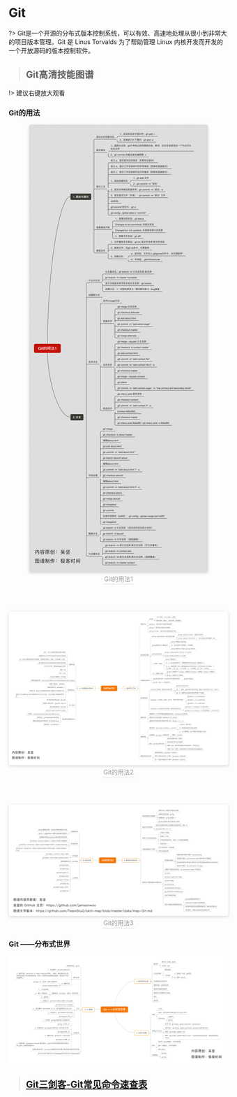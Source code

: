 # Git

?> Git是一个开源的分布式版本控制系统，可以有效、高速地处理从很小到非常大的项目版本管理。Git 是 Linus Torvalds 为了帮助管理 Linux 内核开发而开发的一个开放源码的版本控制软件。

> ## Git高清技能图谱

!> 建议右键放大观看

### Git的用法

<center>
    <img style="border-radius: 0.3125em;
    box-shadow: 0 2px 4px 0 rgba(34,36,38,.12),0 2px 10px 0 rgba(34,36,38,.08);" 
    src="https://raw.githubusercontent.com/shangyewangchuan/material/master/img/Git%E7%9A%84%E7%94%A8%E6%B3%951.png">
    <br>
    <div style="color:orange; border-bottom: 1px solid #d9d9d9;
    display: inline-block;
    color: #999;
    padding: 2px;">Git的用法1</div>
</center>

<br></br>

<center>
    <img style="border-radius: 0.3125em;
    box-shadow: 0 2px 4px 0 rgba(34,36,38,.12),0 2px 10px 0 rgba(34,36,38,.08);" 
    src="https://raw.githubusercontent.com/shangyewangchuan/material/master/img/Git%E7%9A%84%E7%94%A8%E6%B3%952.png">
    <br>
    <div style="color:orange; border-bottom: 1px solid #d9d9d9;
    display: inline-block;
    color: #999;
    padding: 2px;">Git的用法2</div>
</center>

<br></br>

<center>
    <img style="border-radius: 0.3125em;
    box-shadow: 0 2px 4px 0 rgba(34,36,38,.12),0 2px 10px 0 rgba(34,36,38,.08);" 
    src="https://raw.githubusercontent.com/shangyewangchuan/material/master/img/Git%E7%9A%84%E7%94%A8%E6%B3%953.png">
    <br>
    <div style="color:orange; border-bottom: 1px solid #d9d9d9;
    display: inline-block;
    color: #999;
    padding: 2px;">Git的用法3</div>
</center>

### Git ——分布式世界

![Git ——分布式世界](https://raw.githubusercontent.com/shangyewangchuan/material/master/img/Git%20%E2%80%94%E2%80%94%E5%88%86%E5%B8%83%E5%BC%8F%E4%B8%96%E7%95%8C.png)

> ## [Git三剑客-Git常见命令速查表](https://shangyewangchuan.github.io/material/docs/Git%E4%B8%89%E5%89%91%E5%AE%A2-Git%E5%B8%B8%E8%A7%81%E5%91%BD%E4%BB%A4%E9%80%9F%E6%9F%A5%E8%A1%A8.pdf)